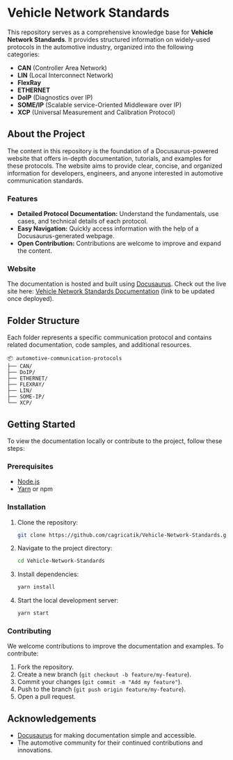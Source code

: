 # Vehicle Network Standards

This repository serves as a comprehensive knowledge base for **Vehicle Network Standards**. It provides structured information on widely-used protocols in the automotive industry, organized into the following categories:

- **CAN** (Controller Area Network)
- **LIN** (Local Interconnect Network)
- **FlexRay**
- **ETHERNET**
- **DoIP** (Diagnostics over IP)
- **SOME/IP** (Scalable service-Oriented Middleware over IP)
- **XCP** (Universal Measurement and Calibration Protocol)

## About the Project

The content in this repository is the foundation of a Docusaurus-powered website that offers in-depth documentation, tutorials, and examples for these protocols. The website aims to provide clear, concise, and organized information for developers, engineers, and anyone interested in automotive communication standards.

### Features

- **Detailed Protocol Documentation:** Understand the fundamentals, use cases, and technical details of each protocol.
- **Easy Navigation:** Quickly access information with the help of a Docusaurus-generated webpage.
- **Open Contribution:** Contributions are welcome to improve and expand the content.

### Website

The documentation is hosted and built using [Docusaurus](https://docusaurus.io/). Check out the live site here: [Vehicle Network Standards Documentation](#) (link to be updated once deployed).

## Folder Structure

Each folder represents a specific communication protocol and contains related documentation, code samples, and additional resources.

```plaintext
📦 automotive-communication-protocols
├── CAN/
├── DoIP/
├── ETHERNET/
├── FLEXRAY/
├── LIN/
├── SOME-IP/
└── XCP/
```

## Getting Started

To view the documentation locally or contribute to the project, follow these steps:

### Prerequisites

- [Node.js](https://nodejs.org/)
- [Yarn](https://yarnpkg.com/) or npm

### Installation

1. Clone the repository:
   ```bash
   git clone https://github.com/cagricatik/Vehicle-Network-Standards.git
   ```
2. Navigate to the project directory:
   ```bash
   cd Vehicle-Network-Standards
   ```
3. Install dependencies:
   ```bash
   yarn install
   ```
4. Start the local development server:
   ```bash
   yarn start
   ```

### Contributing

We welcome contributions to improve the documentation and examples. To contribute:

1. Fork the repository.
2. Create a new branch (`git checkout -b feature/my-feature`).
3. Commit your changes (`git commit -m "Add my feature"`).
4. Push to the branch (`git push origin feature/my-feature`).
5. Open a pull request.


## Acknowledgements

- [Docusaurus](https://docusaurus.io/) for making documentation simple and accessible.
- The automotive community for their continued contributions and innovations.
